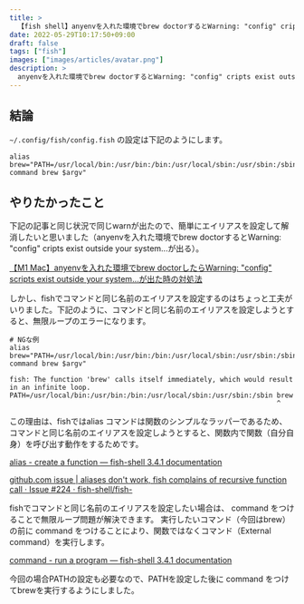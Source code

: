 ```yaml
---
title: >
  【fish shell】anyenvを入れた環境でbrew doctorするとWarning: "config" cripts exist outside your system...が出る件の対策
date: 2022-05-29T10:17:50+09:00
draft: false
tags: ["fish"]
images: ["images/articles/avatar.png"]
description: >
  anyenvを入れた環境でbrew doctorするとWarning: "config" cripts exist outside your system...というwarnが出るので簡単にエイリアスを設定して解消したいと思いました。しかし、fishでコマンドと同じ名前のエイリアスを設定する際は無限ループのエラーを回避するために、ちょっと工夫がいりました。
---
```


## 結論
`~/.config/fish/config.fish` の設定は下記のようにします。

```:shell
alias brew="PATH=/usr/local/bin:/usr/bin:/bin:/usr/local/sbin:/usr/sbin:/sbin command brew $argv"
```

## やりたかったこと
下記の記事と同じ状況で同じwarnが出たので、簡単にエイリアスを設定して解消したいと思いました（anyenvを入れた環境でbrew doctorするとWarning: "config" cripts exist outside your system...が出る）。

[【M1 Mac】anyenvを入れた環境でbrew doctorしたらWarning: "config" scripts exist outside your system...が出た時の対処法](https://zenn.dev/ryuu/scraps/fddefc2ca60f88)

しかし、fishでコマンドと同じ名前のエイリアスを設定するのはちょっと工夫がいりました。下記のように、コマンドと同じ名前のエイリアスを設定しようとすると、無限ループのエラーになります。

```:shell
# NGな例
alias brew="PATH=/usr/local/bin:/usr/bin:/bin:/usr/local/sbin:/usr/sbin:/sbin command brew $argv"
```
```:shell
fish: The function 'brew' calls itself immediately, which would result in an infinite loop.
PATH=/usr/local/bin:/usr/bin:/bin:/usr/local/sbin:/usr/sbin:/sbin brew
                                                                  ^
```
この理由は、fishではalias コマンドは関数のシンプルなラッパーであるため、コマンドと同じ名前のエイリアスを設定しようとすると、関数内で関数（自分自身）を呼び出す動作をするためです。

[alias - create a function — fish-shell 3.4.1 documentation](https://fishshell.com/docs/current/cmds/alias.html)


[github.com issue | aliases don't work, fish complains of recursive function call · Issue #224 · fish-shell/fish-](https://github.com/fish-shell/fish-shell/issues/224)


fishでコマンドと同じ名前のエイリアスを設定したい場合は、 command をつけることで無限ループ問題が解決できます。 実行したいコマンド（今回はbrew）の前に command をつけることにより、関数ではなくコマンド（External command）を実行します。

[command - run a program — fish-shell 3.4.1 documentation](https://fishshell.com/docs/current/cmds/command.html#cmd-command)

今回の場合PATHの設定も必要なので、PATHを設定した後に command をつけてbrewを実行するようにしました。
